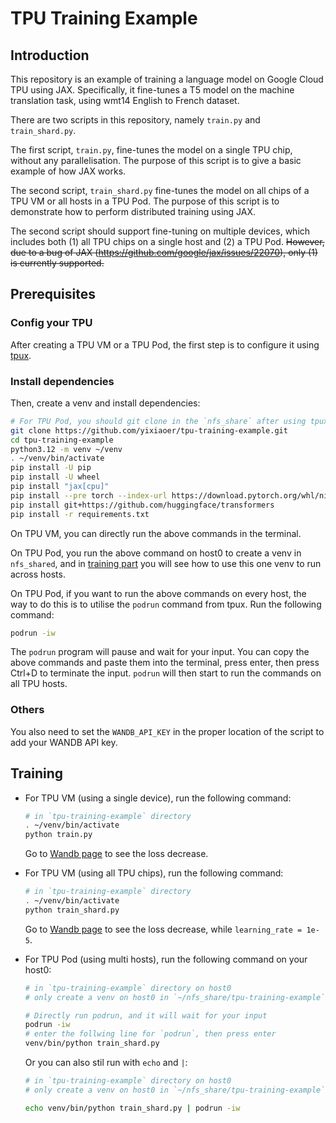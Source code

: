 # TPU Training Example

## Introduction

This repository is an example of training a language model on Google Cloud TPU using JAX. Specifically, it fine-tunes a T5 model on the machine translation task, using wmt14 English to French dataset.

There are two scripts in this repository, namely `train.py` and `train_shard.py`.

The first script, `train.py`, fine-tunes the model on a single TPU chip, without any parallelisation. The purpose of this script is to give a basic example of how JAX works.

The second script, `train_shard.py` fine-tunes the model on all chips of a TPU VM or all hosts in a TPU Pod. The purpose of this script is to demonstrate how to perform distributed training using JAX. 

The second script should support fine-tuning on multiple devices, which includes both (1) all TPU chips on a single host and (2) a TPU Pod. ~~However, due to a bug of JAX (https://github.com/google/jax/issues/22070), only (1) is currently supported.~~ <!-- This involves running the script on all hosts, using the `podrun -iw` command. -->

## Prerequisites

### Config your TPU

After creating a TPU VM or a TPU Pod, the first step is to configure it using [tpux](https://github.com/yixiaoer/tpux).

### Install dependencies

Then, create a venv and install dependencies:

```sh
# For TPU Pod, you should git clone in the `nfs_share` after using tpux to config
git clone https://github.com/yixiaoer/tpu-training-example.git
cd tpu-training-example
python3.12 -m venv ~/venv
. ~/venv/bin/activate
pip install -U pip
pip install -U wheel
pip install "jax[cpu]"
pip install --pre torch --index-url https://download.pytorch.org/whl/nightly/cpu
pip install git+https://github.com/huggingface/transformers
pip install -r requirements.txt
```

On TPU VM, you can directly run the above commands in the terminal. 

On TPU Pod, you run the above command on host0 to create a venv in `nfs_shared`, and in [training part](https://github.com/yixiaoer/tpu-training-example#training) you will see how to use this one venv to run across hosts.

On TPU Pod, if you want to run the above commands on every host, the way to do this is to utilise the `podrun` command from tpux. Run the following command:

```sh
podrun -iw
```

The `podrun` program will pause and wait for your input. You can copy the above commands and paste them into the terminal, press enter, then press Ctrl+D to terminate the input. `podrun` will then start to run the commands on all TPU hosts.

### Others

You also need to set the `WANDB_API_KEY` in the proper location of the script to add your WANDB API key.

## Training

* For TPU VM (using a single device), run the following command:

    ```sh
    # in `tpu-training-example` directory
    . ~/venv/bin/activate
    python train.py
    ```

    Go to [Wandb page](https://wandb.ai/yiixiaoer/training-t5/runs/agtpl7zk) to see the loss decrease.

* For TPU VM (using all TPU chips), run the following command:

    ```sh
    # in `tpu-training-example` directory
    . ~/venv/bin/activate
    python train_shard.py
    ```

    Go to [Wandb page](https://wandb.ai/yiixiaoer/training-t5/runs/8osdw903) to see the loss decrease, while `learning_rate = 1e-5`.

* For TPU Pod (using multi hosts), run the following command on your host0:

    ```sh
    # in `tpu-training-example` directory on host0 
    # only create a venv on host0 in `~/nfs_share/tpu-training-example`

    # Directly run podrun, and it will wait for your input
    podrun -iw
    # enter the follwing line for `podrun`, then press enter
    venv/bin/python train_shard.py
    ```

    Or you can also stil run with `echo` and `|`:

    ```sh
    # in `tpu-training-example` directory on host0
    # only create a venv on host0 in `~/nfs_share/tpu-training-example`

    echo venv/bin/python train_shard.py | podrun -iw
    ```
